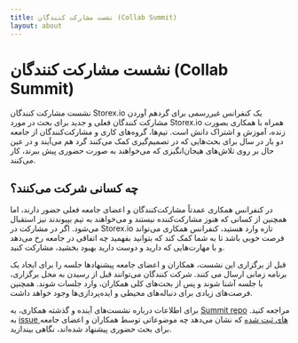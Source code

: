 ```yaml
---
title: نشست مشارکت کنندگان (Collab Summit)
layout: about
---
```


# نشست مشارکت کنندگان (Collab Summit)

نشست مشارکت کنندگان Storex.io یک کنفرانس غیررسمی برای گردهم آوردن مشارکت کنندگان فعلی و جدید برای بحث در مورد Storex.io همراه با همکاری بصورت زنده، آموزش و اشتراک دانش است. تیم‌ها، گروه‌های کاری و مشارکت‌کنندگان از جامعه دو بار در سال برای بحث‌هایی که در تصمیم‌گیری کمک می‌کنند گرد هم می‌آیند و در عین حال بر روی تلاش‌های هیجان‌انگیزی که می‌خواهند به صورت حضوری پیش ببرند، کار می‌کنند.

## چه کسانی شرکت می‌کنند؟

در کنفرانس همکاری عمدتاً مشارکت‌کنندگان و اعضای جامعه فعلی حضور دارند، اما همچنین از کسانی که هنوز مشارکت‌کننده نیستند و می‌خواهند به تیم بپیوندند نیز استقبال می‌شود. اگر در مشارکت در Storex.io تازه وارد هستید، کنفرانس همکاری می‌تواند فرصت خوبی باشد تا به شما کمک کند که بتوانید بفهمید چه اتفاقی در جامعه رخ می‌دهد و با مهارت‌هایی که دارید و دوست دارید بهبود بخشید، مشارکت کنید.

قبل از برگزاری این نشست، همکاران و اعضای جامعه پیشنهادها جلسه را برای ایجاد یک برنامه زمانی ارسال می کنند. شرکت کنندگان می‌توانند قبل از رسیدن به محل برگزاری، با جلسه آشنا شوند و پس از بحث‌های کلی همکاران، وارد جلسات شوند. همچنین فرصت‌های زیادی برای دنباله‌های محیطی و ایده‌پردازی‌ها وجود خواهد داشت.

برای اطلاعات درباره نشست‌های آینده و گذشته همکاری، به [Summit repo](https://github.com/openjs-foundation/summit) مراجعه کنید. به [issue های ثبت شده](https://github.com/nodejs/summit/issues) که نشان می‌دهد چه موضوعاتی توسط همکاران و اعضای جامعه برای بحث حضوری پیشنهاد شده‌اند، نگاهی بیندازید.
